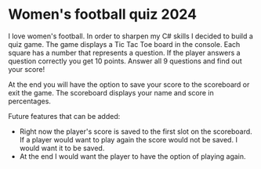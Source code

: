 # Women's football quiz 2024

I love women's football. In order to sharpen my C# skills I decided to build a quiz game.
The game displays a Tic Tac Toe board in the console. Each square has a number that represents a question.
If the player answers a question correctly you get 10 points. 
Answer all 9 questions and find out your score!

At the end you will have the option to save your score to the scoreboard or exit the game.
The scoreboard displays your name and score in percentages. 

Future features that can be added: 
- Right now the player's score is saved to the first slot on the scoreboard. If a player would want to play again the score would not be saved. I would want it to be saved.
- At the end I would want the player to have the option of playing again. 
